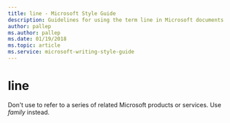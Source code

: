 ```yaml
---
title: line - Microsoft Style Guide
description: Guidelines for using the term line in Microsoft documents.
author: pallep
ms.author: pallep
ms.date: 01/19/2018
ms.topic: article
ms.service: microsoft-writing-style-guide
---
```


# line

Don't use to refer to a series of related Microsoft products or services. Use *family* instead.
